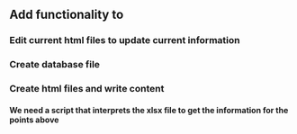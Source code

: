 ## Add functionality to

### Edit current html files to update current information

### Create database file

### Create html files and write content

#### We need a script that interprets the xlsx file to get the information for the points above